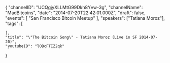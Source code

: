 {
    "channelID": "UCQgjyXLLMtG99Dkh8Yvw-3g",
    "channelName": "MadBitcoins",
    "date": "2014-07-20T22:42:01.000Z",
    "draft": false,
    "events": [
        "San Francisco Bitcoin Meetup"
    ],
    "speakers": ["Tatiana Moroz"],
    "tags": [

    ],
    "title": "\"The Bitcoin Song\" - Tatiana Moroz (Live in SF 2014-07-20)",
    "youtubeID": "lOBcFTIZ2qk"
}
